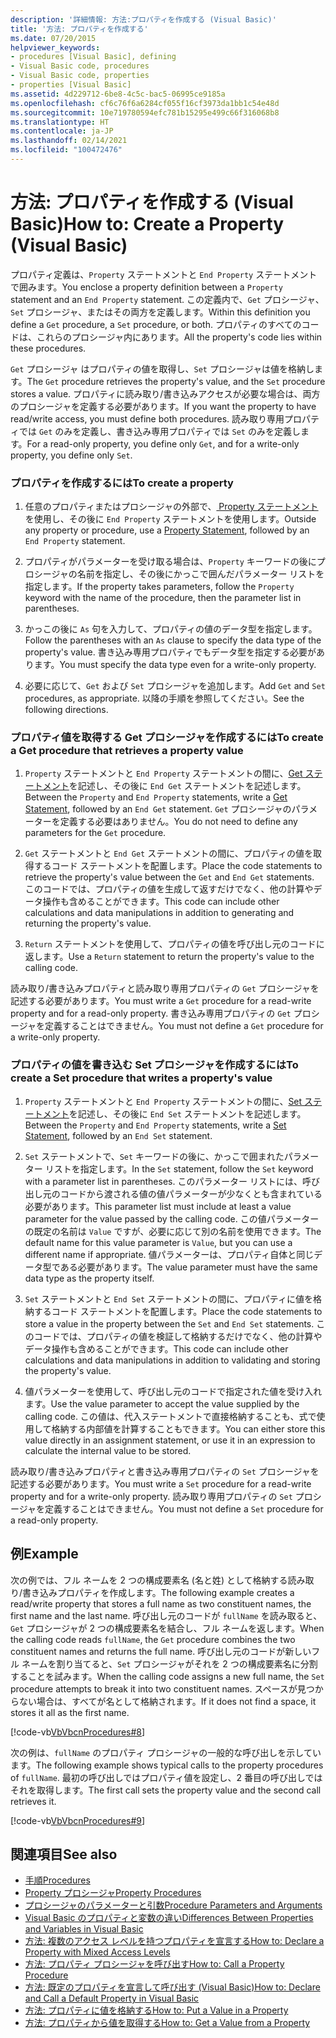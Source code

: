 ```yaml
---
description: '詳細情報: 方法:プロパティを作成する (Visual Basic)'
title: '方法: プロパティを作成する'
ms.date: 07/20/2015
helpviewer_keywords:
- procedures [Visual Basic], defining
- Visual Basic code, procedures
- Visual Basic code, properties
- properties [Visual Basic]
ms.assetid: 4d229712-6be8-4c5c-bac5-06995ce9185a
ms.openlocfilehash: cf6c76f6a6284cf055f16cf3973da1bb1c54e48d
ms.sourcegitcommit: 10e719780594efc781b15295e499c66f316068b8
ms.translationtype: HT
ms.contentlocale: ja-JP
ms.lasthandoff: 02/14/2021
ms.locfileid: "100472476"
---
```

# <a name="how-to-create-a-property-visual-basic"></a><span data-ttu-id="8a66b-103">方法: プロパティを作成する (Visual Basic)</span><span class="sxs-lookup"><span data-stu-id="8a66b-103">How to: Create a Property (Visual Basic)</span></span>

<span data-ttu-id="8a66b-104">プロパティ定義は、`Property` ステートメントと `End Property` ステートメントで囲みます。</span><span class="sxs-lookup"><span data-stu-id="8a66b-104">You enclose a property definition between a `Property` statement and an `End Property` statement.</span></span> <span data-ttu-id="8a66b-105">この定義内で、`Get` プロシージャ、`Set` プロシージャ、またはその両方を定義します。</span><span class="sxs-lookup"><span data-stu-id="8a66b-105">Within this definition you define a `Get` procedure, a `Set` procedure, or both.</span></span> <span data-ttu-id="8a66b-106">プロパティのすべてのコードは、これらのプロシージャ内にあります。</span><span class="sxs-lookup"><span data-stu-id="8a66b-106">All the property's code lies within these procedures.</span></span>  
  
 <span data-ttu-id="8a66b-107">`Get` プロシージャ はプロパティの値を取得し、`Set` プロシージャは値を格納します。</span><span class="sxs-lookup"><span data-stu-id="8a66b-107">The `Get` procedure retrieves the property's value, and the `Set` procedure stores a value.</span></span> <span data-ttu-id="8a66b-108">プロパティに読み取り/書き込みアクセスが必要な場合は、両方のプロシージャを定義する必要があります。</span><span class="sxs-lookup"><span data-stu-id="8a66b-108">If you want the property to have read/write access, you must define both procedures.</span></span> <span data-ttu-id="8a66b-109">読み取り専用プロパティでは `Get` のみを定義し、書き込み専用プロパティでは `Set` のみを定義します。</span><span class="sxs-lookup"><span data-stu-id="8a66b-109">For a read-only property, you define only `Get`, and for a write-only property, you define only `Set`.</span></span>  
  
### <a name="to-create-a-property"></a><span data-ttu-id="8a66b-110">プロパティを作成するには</span><span class="sxs-lookup"><span data-stu-id="8a66b-110">To create a property</span></span>  
  
1. <span data-ttu-id="8a66b-111">任意のプロパティまたはプロシージャの外部で、[ Property ステートメント ](../../../language-reference/statements/property-statement.md) を使用し、その後に `End Property` ステートメントを使用します。</span><span class="sxs-lookup"><span data-stu-id="8a66b-111">Outside any property or procedure, use a [Property Statement](../../../language-reference/statements/property-statement.md), followed by an `End Property` statement.</span></span>  
  
2. <span data-ttu-id="8a66b-112">プロパティがパラメーターを受け取る場合は、`Property` キーワードの後にプロシージャの名前を指定し、その後にかっこで囲んだパラメーター リストを指定します。</span><span class="sxs-lookup"><span data-stu-id="8a66b-112">If the property takes parameters, follow the `Property` keyword with the name of the procedure, then the parameter list in parentheses.</span></span>  
  
3. <span data-ttu-id="8a66b-113">かっこの後に `As` 句を入力して、プロパティの値のデータ型を指定します。</span><span class="sxs-lookup"><span data-stu-id="8a66b-113">Follow the parentheses with an `As` clause to specify the data type of the property's value.</span></span> <span data-ttu-id="8a66b-114">書き込み専用プロパティでもデータ型を指定する必要があります。</span><span class="sxs-lookup"><span data-stu-id="8a66b-114">You must specify the data type even for a write-only property.</span></span>  
  
4. <span data-ttu-id="8a66b-115">必要に応じて、`Get` および `Set` プロシージャを追加します。</span><span class="sxs-lookup"><span data-stu-id="8a66b-115">Add `Get` and `Set` procedures, as appropriate.</span></span> <span data-ttu-id="8a66b-116">以降の手順を参照してください。</span><span class="sxs-lookup"><span data-stu-id="8a66b-116">See the following directions.</span></span>  
  
### <a name="to-create-a-get-procedure-that-retrieves-a-property-value"></a><span data-ttu-id="8a66b-117">プロパティ値を取得する Get プロシージャを作成するには</span><span class="sxs-lookup"><span data-stu-id="8a66b-117">To create a Get procedure that retrieves a property value</span></span>  
  
1. <span data-ttu-id="8a66b-118">`Property` ステートメントと `End Property` ステートメントの間に、[Get ステートメント](../../../language-reference/statements/get-statement.md)を記述し、その後に `End Get` ステートメントを記述します。</span><span class="sxs-lookup"><span data-stu-id="8a66b-118">Between the `Property` and `End Property` statements, write a [Get Statement](../../../language-reference/statements/get-statement.md), followed by an `End Get` statement.</span></span> <span data-ttu-id="8a66b-119">`Get` プロシージャのパラメーターを定義する必要はありません。</span><span class="sxs-lookup"><span data-stu-id="8a66b-119">You do not need to define any parameters for the `Get` procedure.</span></span>  
  
2. <span data-ttu-id="8a66b-120">`Get` ステートメントと `End Get` ステートメントの間に、プロパティの値を取得するコード ステートメントを配置します。</span><span class="sxs-lookup"><span data-stu-id="8a66b-120">Place the code statements to retrieve the property's value between the `Get` and `End Get` statements.</span></span> <span data-ttu-id="8a66b-121">このコードでは、プロパティの値を生成して返すだけでなく、他の計算やデータ操作も含めることができます。</span><span class="sxs-lookup"><span data-stu-id="8a66b-121">This code can include other calculations and data manipulations in addition to generating and returning the property's value.</span></span>  
  
3. <span data-ttu-id="8a66b-122">`Return` ステートメントを使用して、プロパティの値を呼び出し元のコードに返します。</span><span class="sxs-lookup"><span data-stu-id="8a66b-122">Use a `Return` statement to return the property's value to the calling code.</span></span>  
  
 <span data-ttu-id="8a66b-123">読み取り/書き込みプロパティと読み取り専用プロパティの `Get` プロシージャを記述する必要があります。</span><span class="sxs-lookup"><span data-stu-id="8a66b-123">You must write a `Get` procedure for a read-write property and for a read-only property.</span></span> <span data-ttu-id="8a66b-124">書き込み専用プロパティの `Get` プロシージャを定義することはできません。</span><span class="sxs-lookup"><span data-stu-id="8a66b-124">You must not define a `Get` procedure for a write-only property.</span></span>  
  
### <a name="to-create-a-set-procedure-that-writes-a-propertys-value"></a><span data-ttu-id="8a66b-125">プロパティの値を書き込む Set プロシージャを作成するには</span><span class="sxs-lookup"><span data-stu-id="8a66b-125">To create a Set procedure that writes a property's value</span></span>  
  
1. <span data-ttu-id="8a66b-126">`Property` ステートメントと `End Property` ステートメントの間に、[Set ステートメント](../../../language-reference/statements/set-statement.md)を記述し、その後に `End Set` ステートメントを記述します。</span><span class="sxs-lookup"><span data-stu-id="8a66b-126">Between the `Property` and `End Property` statements, write a [Set Statement](../../../language-reference/statements/set-statement.md), followed by an `End Set` statement.</span></span>  
  
2. <span data-ttu-id="8a66b-127">`Set` ステートメントで、`Set` キーワードの後に、かっこで囲まれたパラメーター リストを指定します。</span><span class="sxs-lookup"><span data-stu-id="8a66b-127">In the `Set` statement, follow the `Set` keyword with a parameter list in parentheses.</span></span> <span data-ttu-id="8a66b-128">このパラメーター リストには、呼び出し元のコードから渡される値の値パラメーターが少なくとも含まれている必要があります。</span><span class="sxs-lookup"><span data-stu-id="8a66b-128">This parameter list must include at least a value parameter for the value passed by the calling code.</span></span> <span data-ttu-id="8a66b-129">この値パラメーターの既定の名前は `Value` ですが、必要に応じて別の名前を使用できます。</span><span class="sxs-lookup"><span data-stu-id="8a66b-129">The default name for this value parameter is `Value`, but you can use a different name if appropriate.</span></span> <span data-ttu-id="8a66b-130">値パラメーターは、プロパティ自体と同じデータ型である必要があります。</span><span class="sxs-lookup"><span data-stu-id="8a66b-130">The value parameter must have the same data type as the property itself.</span></span>  
  
3. <span data-ttu-id="8a66b-131">`Set` ステートメントと `End Set` ステートメントの間に、プロパティに値を格納するコード ステートメントを配置します。</span><span class="sxs-lookup"><span data-stu-id="8a66b-131">Place the code statements to store a value in the property between the `Set` and `End Set` statements.</span></span> <span data-ttu-id="8a66b-132">このコードでは、プロパティの値を検証して格納するだけでなく、他の計算やデータ操作も含めることができます。</span><span class="sxs-lookup"><span data-stu-id="8a66b-132">This code can include other calculations and data manipulations in addition to validating and storing the property's value.</span></span>  
  
4. <span data-ttu-id="8a66b-133">値パラメーターを使用して、呼び出し元のコードで指定された値を受け入れます。</span><span class="sxs-lookup"><span data-stu-id="8a66b-133">Use the value parameter to accept the value supplied by the calling code.</span></span> <span data-ttu-id="8a66b-134">この値は、代入ステートメントで直接格納することも、式で使用して格納する内部値を計算することもできます。</span><span class="sxs-lookup"><span data-stu-id="8a66b-134">You can either store this value directly in an assignment statement, or use it in an expression to calculate the internal value to be stored.</span></span>  
  
 <span data-ttu-id="8a66b-135">読み取り/書き込みプロパティと書き込み専用プロパティの `Set` プロシージャを記述する必要があります。</span><span class="sxs-lookup"><span data-stu-id="8a66b-135">You must write a `Set` procedure for a read-write property and for a write-only property.</span></span> <span data-ttu-id="8a66b-136">読み取り専用プロパティの `Set` プロシージャを定義することはできません。</span><span class="sxs-lookup"><span data-stu-id="8a66b-136">You must not define a `Set` procedure for a read-only property.</span></span>  
  
## <a name="example"></a><span data-ttu-id="8a66b-137">例</span><span class="sxs-lookup"><span data-stu-id="8a66b-137">Example</span></span>  

 <span data-ttu-id="8a66b-138">次の例では、フル ネームを 2 つの構成要素名 (名と姓) として格納する読み取り/書き込みプロパティを作成します。</span><span class="sxs-lookup"><span data-stu-id="8a66b-138">The following example creates a read/write property that stores a full name as two constituent names, the first name and the last name.</span></span> <span data-ttu-id="8a66b-139">呼び出し元のコードが `fullName` を読み取ると、`Get` プロシージャが 2 つの構成要素名を結合し、フル ネームを返します。</span><span class="sxs-lookup"><span data-stu-id="8a66b-139">When the calling code reads `fullName`, the `Get` procedure combines the two constituent names and returns the full name.</span></span> <span data-ttu-id="8a66b-140">呼び出し元のコードが新しいフル ネームを割り当てると、`Set` プロシージャがそれを 2 つの構成要素名に分割することを試みます。</span><span class="sxs-lookup"><span data-stu-id="8a66b-140">When the calling code assigns a new full name, the `Set` procedure attempts to break it into two constituent names.</span></span> <span data-ttu-id="8a66b-141">スペースが見つからない場合は、すべてが名として格納されます。</span><span class="sxs-lookup"><span data-stu-id="8a66b-141">If it does not find a space, it stores it all as the first name.</span></span>  
  
 [!code-vb[VbVbcnProcedures#8](~/samples/snippets/visualbasic/VS_Snippets_VBCSharp/VbVbcnProcedures/VB/Class1.vb#8)]  
  
 <span data-ttu-id="8a66b-142">次の例は、`fullName` のプロパティ プロシージャの一般的な呼び出しを示しています。</span><span class="sxs-lookup"><span data-stu-id="8a66b-142">The following example shows typical calls to the property procedures of `fullName`.</span></span> <span data-ttu-id="8a66b-143">最初の呼び出しではプロパティ値を設定し、2 番目の呼び出しではそれを取得します。</span><span class="sxs-lookup"><span data-stu-id="8a66b-143">The first call sets the property value and the second call retrieves it.</span></span>  
  
 [!code-vb[VbVbcnProcedures#9](~/samples/snippets/visualbasic/VS_Snippets_VBCSharp/VbVbcnProcedures/VB/Class1.vb#9)]  
  
## <a name="see-also"></a><span data-ttu-id="8a66b-144">関連項目</span><span class="sxs-lookup"><span data-stu-id="8a66b-144">See also</span></span>

- [<span data-ttu-id="8a66b-145">手順</span><span class="sxs-lookup"><span data-stu-id="8a66b-145">Procedures</span></span>](./index.md)
- [<span data-ttu-id="8a66b-146">Property プロシージャ</span><span class="sxs-lookup"><span data-stu-id="8a66b-146">Property Procedures</span></span>](./property-procedures.md)
- [<span data-ttu-id="8a66b-147">プロシージャのパラメーターと引数</span><span class="sxs-lookup"><span data-stu-id="8a66b-147">Procedure Parameters and Arguments</span></span>](./procedure-parameters-and-arguments.md)
- [<span data-ttu-id="8a66b-148">Visual Basic のプロパティと変数の違い</span><span class="sxs-lookup"><span data-stu-id="8a66b-148">Differences Between Properties and Variables in Visual Basic</span></span>](./differences-between-properties-and-variables.md)
- [<span data-ttu-id="8a66b-149">方法: 複数のアクセス レベルを持つプロパティを宣言する</span><span class="sxs-lookup"><span data-stu-id="8a66b-149">How to: Declare a Property with Mixed Access Levels</span></span>](./how-to-declare-a-property-with-mixed-access-levels.md)
- [<span data-ttu-id="8a66b-150">方法: プロパティ プロシージャを呼び出す</span><span class="sxs-lookup"><span data-stu-id="8a66b-150">How to: Call a Property Procedure</span></span>](./how-to-call-a-property-procedure.md)
- [<span data-ttu-id="8a66b-151">方法: 既定のプロパティを宣言して呼び出す (Visual Basic)</span><span class="sxs-lookup"><span data-stu-id="8a66b-151">How to: Declare and Call a Default Property in Visual Basic</span></span>](./how-to-declare-and-call-a-default-property.md)
- [<span data-ttu-id="8a66b-152">方法: プロパティに値を格納する</span><span class="sxs-lookup"><span data-stu-id="8a66b-152">How to: Put a Value in a Property</span></span>](./how-to-put-a-value-in-a-property.md)
- [<span data-ttu-id="8a66b-153">方法: プロパティから値を取得する</span><span class="sxs-lookup"><span data-stu-id="8a66b-153">How to: Get a Value from a Property</span></span>](./how-to-get-a-value-from-a-property.md)
